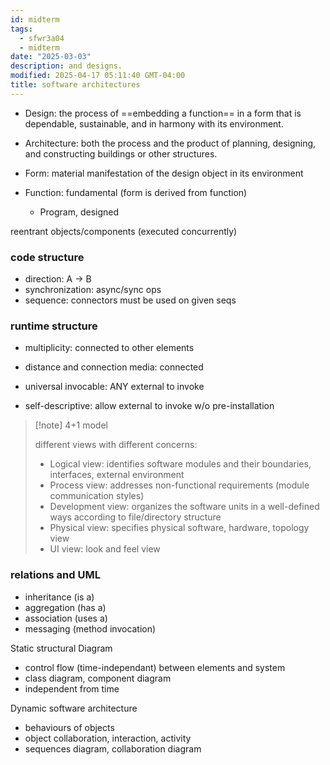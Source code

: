 ```yaml
---
id: midterm
tags:
  - sfwr3a04
  - midterm
date: "2025-03-03"
description: and designs.
modified: 2025-04-17 05:11:40 GMT-04:00
title: software architectures
---
```


- Design: the process of ==embedding a function== in a form that is dependable,
  sustainable, and in harmony with its environment.

- Architecture: both the process and the product of planning,
  designing, and constructing buildings or other structures.

- Form: material manifestation of the design object in its environment

- Function: fundamental (form is derived from function)
  - Program, designed

reentrant objects/components (executed concurrently)

### code structure

- direction: A -> B
- synchronization: async/sync ops
- sequence: connectors must be used on given seqs

### runtime structure

- multiplicity: connected to other elements
- distance and connection media: connected

- universal invocable: ANY external to invoke
- self-descriptive: allow external to invoke w/o pre-installation

> [!note] 4+1 model
>
> different views with different concerns:
>
> - Logical view: identifies software modules and their boundaries, interfaces, external environment
> - Process view: addresses non-functional requirements (module communication styles)
> - Development view: organizes the software units in a well-defined ways according to file/directory structure
> - Physical view: specifies physical software, hardware, topology view
> - UI view: look and feel view

### relations and UML

- inheritance (is a)
- aggregation (has a)
- association (uses a)
- messaging (method invocation)

Static structural Diagram

- control flow (time-independant) between elements and system
- class diagram, component diagram
- independent from time

Dynamic software architecture

- behaviours of objects
- object collaboration, interaction, activity
- sequences diagram, collaboration diagram
